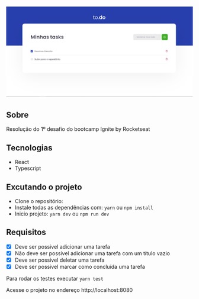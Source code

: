 <h1 align="center">
  <img alt="logo" title="logo" src=".github/logo.png" />
</h1>

## Sobre
Resolução do 1º desafio do bootcamp Ignite by Rocketseat

## Tecnologias
- React
- Typescript

## Excutando o projeto
- Clone o repositório: 
- Instale todas as dependências com: ``` yarn ``` ou ``` npm install ```
- Inicio projeto: ``` yarn dev ``` ou ``` npm run dev ```

## Requisitos
- [x] Deve ser possivel adicionar uma tarefa
- [x] Não deve ser possivel adicionar uma tarefa com um título vazio
- [x] Deve ser possivel deletar uma tarefa
- [x] Deve ser possivel marcar como concluída uma tarefa

Para rodar os testes executar ``` yarn test ```

Acesse o projeto no endereço
http://localhost:8080